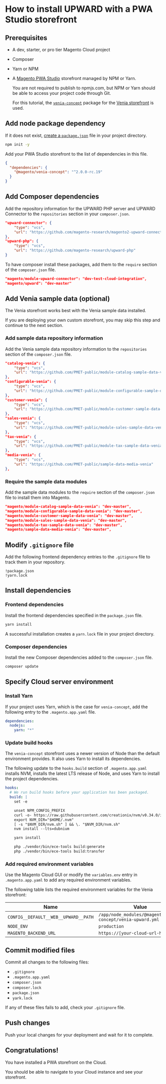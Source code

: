 # How to install UPWARD with a PWA Studio storefront

## Prerequisites

- A dev, starter, or pro tier Magento Cloud project
- Composer
- Yarn or NPM
- A [Magento PWA Studio][] storefront managed by NPM or Yarn.

  You are not required to publish to npmjs.com, but
  NPM or Yarn should be able to access your project code through Git.

  For this tutorial, the [`venia-concept`][] package for the [Venia storefront][] is used.

## Add node package dependency

If it does not exist, [create a `package.json`][] file in your project directory.

```sh
npm init -y
```

Add your PWA Studio storefront to the list of dependencies in this file.

```json
{
  "dependencies": {
    "@magento/venia-concept": "^2.0.0-rc.19"
  }
}
```

## Add Composer dependencies

Add the repository information for the UPWARD PHP server and UPWARD Connector to the `repositories` section in your `composer.json`.

```json
"upward-connector": {
    "type": "vcs",
    "url": "https://github.com/magento-research/magento2-upward-connector"
},
"upward-php": {
    "type": "vcs",
    "url": "https://github.com/magento-research/upward-php"
}
```

To have composer install these packages, add them to the `require` section of the `composer.json` file.

```json
"magento/module-upward-connector": "dev-test-cloud-integration",
"magento/upward": "dev-master"
```

<!--
* TODO: change `dev-test-cloud-integration` to `dev-master` when it is merged
* TODO: Remove instructions for adding repository locations after they have been published on Packagist.org and/or packages.magento.com
* TODO: After the packages are published, remove any mention of specifying a version for `magento/upward` as it will be included with `magento/module-upward-connector`
* TODO: After publishing, make sure the version of `magento/module-upward-connector` matches the actual version i.e. `^2.3` or `*`
-->

## Add Venia sample data (optional)

The Venia storefront works best with the Venia sample data installed.

If you are deploying your own custom storefront, you may skip this step and continue to the next section.

### Add sample data repository information

Add the Venia sample data repository information to the `repositories` section of the `composer.json` file.

```json
"catalog-venia": {
    "type": "vcs",
    "url": "https://github.com/PMET-public/module-catalog-sample-data-venia"
},
"configurable-venia": {
    "type": "vcs",
    "url": "https://github.com/PMET-public/module-configurable-sample-data-venia"
},
"customer-venia": {
    "type": "vcs",
    "url": "https://github.com/PMET-public/module-customer-sample-data-venia"
},
"sales-venia": {
    "type": "vcs",
    "url": "https://github.com/PMET-public/module-sales-sample-data-venia"
},
"tax-venia": {
    "type": "vcs",
    "url": "https://github.com/PMET-public/module-tax-sample-data-venia"
},
"media-venia": {
    "type": "vcs",
    "url": "https://github.com/PMET-public/sample-data-media-venia"
},
```

### Require the sample data modules

Add the sample data modules to the `require` section of the `composer.json` file to install them into Magento.

```json
"magento/module-catalog-sample-data-venia": "dev-master",
"magento/module-configurable-sample-data-venia": "dev-master",
"magento/module-customer-sample-data-venia": "dev-master",
"magento/module-sales-sample-data-venia": "dev-master",
"magento/module-tax-sample-data-venia": "dev-master",
"magento/sample-data-media-venia": "dev-master",
```

## Modify `.gitignore` file

Add the following frontend dependency entries to the `.gitignore` file to track them in your repository.

```text
!package.json
!yarn.lock
```

## Install dependencies

### Frontend dependencies

Install the frontend dependencies specified in the `package.json` file.

```sh
yarn install
```

A successful installation creates a `yarn.lock` file in your project directory.

### Composer dependencies

Install the new Composer dependencies added to the `composer.json` file.

```sh
composer update
```

## Specify Cloud server environment

### Install Yarn

If your project uses Yarn, which is the case for `venia-concept`, add the following entry to the `.magento.app.yaml` file.

```yaml
dependencies:
  nodejs:
    yarn: "*"
```

### Update build hooks

The `venia-concept` storefront uses a newer version of Node than the default environment provides.
It also uses Yarn to install its dependencies.

The following update to the `hooks.build` section of `.magento.app.yaml` installs NVM, installs the latest LTS release of Node, and uses Yarn to install the project dependencies.

```yaml
hooks:
  # We run build hooks before your application has been packaged.
  build: |
    set -e

    unset NPM_CONFIG_PREFIX
    curl -o- https://raw.githubusercontent.com/creationix/nvm/v0.34.0/install.sh | dash
    export NVM_DIR="$HOME/.nvm"
    [ -s "$NVM_DIR/nvm.sh" ] && \. "$NVM_DIR/nvm.sh"
    nvm install --lts=dubnium

    yarn install

    php ./vendor/bin/ece-tools build:generate
    php ./vendor/bin/ece-tools build:transfer
```

### Add required environment variables

Use the Magento Cloud GUI or modify the `variables.env` entry in `.magento.app.yaml` to add any required environment variables.

The following table lists the required environment variables for the Venia storefront:

| Name                                                    | Value                                                       |
| ------------------------------------------------------- | ----------------------------------------------------------- |
| `CONFIG__DEFAULT__WEB__UPWARD__PATH` | `/app/node_modules/@magento/venia-concept/venia-upward.yml` |
| `NODE_ENV`                                              | `production`                                                |
| `MAGENTO_BACKEND_URL` | `https://[your-cloud-url-here]` |

<!-- TODO: Update MAGENTO_BACKEND_URL entry when a future release makes it dynamically determined -->

## Commit modified files

Commit all changes to the following files:

- `.gitignore`
- `.magento.app.yaml`
- `composer.json`
- `composer.lock`
- `package.json`
- `yark.lock`

If any of these files fails to add, check your `.gitignore` file.

## Push changes

Push your local changes for your deployment and wait for it to complete.

## Congratulations!

You have installed a PWA storefront on the Cloud.

You should be able to navigate to your Cloud instance and see your storefront.

[magento pwa studio]: http://pwastudio.io
[`venia-concept`]: https://www.npmjs.com/package/@magento/venia-concept
[venia storefront]: https://magento-research.github.io/pwa-studio/venia-pwa-concept/
[create a `package.json`]: https://docs.npmjs.com/cli/init
